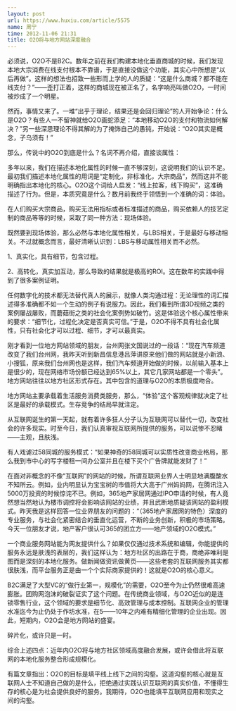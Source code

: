 ```yaml
---
layout: post
url: https://www.huxiu.com/article/5575
name: 周宁
time: 2012-11-06 21:31
title: O2O将与地方网站深度融合
---
```

必须说，O2O不是B2C。数年之前在我们构建本地化垂直商城的时候，我们发现本地大宗消费在线支付根本不靠谱，于是直接没做这个功能，其实心中所想是“以后再做”。这样的想法也招致一些形而上学的人的质疑：“这是什么商城？都不能在线支付？”——歪打正着，这样的商城现在被正名了，名字响亮叫做O2O，一时间被炒成了一个明星。

然而，事情又来了。一堆“出乎于理论，结果还是会回归理论”的人开始争论：什么是O2O？有些人一不留神就给O2O画蛇添足：“本地移动O2O的支付和物流如何解决？”另一些深思理论不得其解的为了掩饰自己的愚钝，开始说：“O2O其实是概念，子乌须有！”

那么，传说中的O2O到底是什么？名词不再介绍，直接谈属性：

多年以来，我们在描述本地化属性的时候一直不够深刻，这说明我们的认识不足。最初我们描述本地化属性的用词是“定制化，非标准化，大宗商品”，然而这并不能明确指出本地化的核心。O2O这个词给人启发：“线上拉客，线下购买”，这准确描述了行为。但是，本质究竟是什么？数月前我终于领悟到一个准确的词：体验。

在人们购买大宗商品，购买无法用指标或者标准描述的商品，购买依赖人的技艺定制的商品等等的时候，采取了同一种方法：现场体验。

既然要到现场体验，那么必然与本地化属性相关，与LBS相关，于是最好与移动相关。不过就概念而言，最好清晰认识到：LBS与移动属性相关而不必然。

1、真实化，具有细节，包含过程。

2、高转化，真实加互动，那么导致的结果就是极高的ROI。这在数年的实践中得到了很多案例证明。

任何数字化的技术都无法替代真人的展示，就像人类沟通过程：无论理性的词汇描述得多准确都不如一个生动的例子有说服力。因此，我们看到所谓3D视频之类的案例屡战屡败，而蘑菇街之类的社会化案例势如破竹。这是体验这个核心属性带来的要求：“细节化，过程化决定是否真实可信。”于是，O2O不得不具有社会化属性，只有社会化才可以过程、细节，才可以最真实。

刚才看到一位地方网站领域的朋友，台州网张文国说过的一段话：“现在汽车频道改变了我们台州网，我昨天听到新昌信息港吕萍讲原来他们做的网站就是小新浪、小搜狐，原来我们台州网也是这样，我们汽车频道开始做的时候，以前输入基本上是很少的，现在网络市场份额已经达到65%以上，其它几家网站都是一个零头”。地方网站往往以地方社区形式存在。其中包含的道理与O2O的本质极度吻合。

地方网站主要承载着生活服务消费类服务，那么，“体验”这个客观规律就决定了社区是最好的承载模式。生存竞争的结局早就注定。

从互联网诞生的第一天起，就有着许多狂人分子认为互联网可以替代一切，改变社会的许多现实。时至今日，我们认真审视互联网所提供的服务，可以说惨不忍睹——主观，且肤浅。

有人戏谑过58同城的服务模式：“如果神奇的58同城可以实质性改变商业格局，那么我到市中心的写字楼租一间办公室并且在楼下买个广告牌就能发财了！”

在面对非概念的不像“互联网”的网站的时候，所谓互联网业界人士明显地满腹酸水不知所云。例如，业内明显认为宝宝树的市值将大大高于广州妈妈网，在腾讯注入5000万投资的时候惊诧不已。例如，365地产家居网通过IPO申请的时候，有人竟然想当然地认为楼市调控将会影响该网站的业绩，并且武断地质疑该网站的盈利模式。昨天我是这样回答一位业界朋友的问题的：“（365地产家居网的特色）深度的专业服务，与社会化紧密结合的垂直化运营，不断的业务创新，积极的市场策略。今天一位朋友才说，地产客户很认可365的团立方——地产领域的O2O模式。”

一个商业服务网站能为网友提供什么？如果仅仅通过技术系统和编辑，你能提供的服务永远是肤浅的表层的，我们这样认为：地方社区的出路在于商，商绝非唯利是图而是深刻的本地化服务。做新闻做资讯做黄页——这些老套的互联网服务其实都很肤浅，而平台服务正是由一个个实际商家提供的！这就是O2O的核心意义。

B2C满足了大型VC的“做行业第一，规模化”的需要，O2O至今为止仍然很难高速膨胀。团购网泡沫的破裂证实了这个问题。在传统商业领域，与O2O近似的是连锁零售行业，这个领域的要求是细节化、高效管理与成本控制。互联网企业的管理水准迄今为止仍处于作坊水准，在5——10年之内难有精细化管理的企业出现。因此，短期内，O2O会是地方网站的盛宴。

碎片化，或许只是一时。

综合上述四点：近年内O2O将与地方社区领域高度融合发展，或许会借此将互联网的本地化服务整合形成规模化。

有篇文章指出：O2O的目标是填平线上线下之间的沟壑。这道沟壑的核心就是互联网人士不知道自己做的是什么，拒绝通过实践认识互联网的真实价值，不懂得生存的核心是为社会提供良好的服务。我期待，O2O也能填平互联网应用和现实之间的沟壑。

